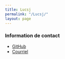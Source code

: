 ```yaml
---
title: Lucsj
permalink: "/Lucsj/"
layout: page
---
```


### Information de contact ###
* [GitHub](https://lucsj.github.io/Lucsj)
* [Courriel](mailto:lucsj@free.fr)

